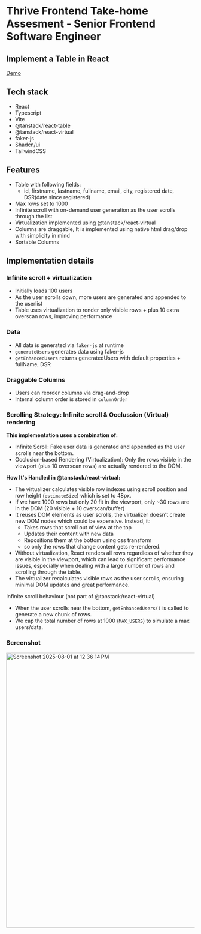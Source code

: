 # Thrive Frontend Take-home Assesment - Senior Frontend Software Engineer

## Implement a Table in React

[Demo](https://thrive-tech-challenge.vercel.app/)

## Tech stack
- React
- Typescript
- Vite
- @tanstack/react-table
- @tanstack/react-virtual
- faker-js
- Shadcn/ui
- TailwindCSS

## Features

- Table with following fields:
   - id, firstname, lastname, fullname, email, city, registered date, DSR(date since registered)
- Max rows set to 1000
- Infinite scroll with on-demand user generation as the user scrolls through the list
- Virtualization implemented using @tanstack/react-virtual
- Columns are draggable, It is implemented using native html drag/drop with simplicity in mind
- Sortable Columns

## Implementation details

### Infinite scroll + virtualization
- Initially loads 100 users
- As the user scrolls down, more users are generated and appended to the userlist
- Table uses virtualization to render only visible rows + plus 10 extra overscan rows, improving performance

### Data
- All data is generated via `faker-js` at runtime
- `generateUsers` generates data using faker-js
- `getEnhancedUsers` returns generatedUsers with default properties + fullName, DSR

### Draggable Columns
- Users can reorder columns via drag-and-drop
- Internal column order is stored in `columnOrder`

### Scrolling Strategy: Infinite scroll & Occlussion (Virtual) rendering
**This implementation uses a combination of:**

- Infinite Scroll: Fake user data is generated and appended as the user scrolls near the bottom.
- Occlusion-based Rendering (Virtualization): Only the rows visible in the viewport (plus 10 overscan rows) are actually rendered to the DOM.

**How It's Handled in @tanstack/react-virtual:**

- The virtualizer calculates visible row indexes using scroll position and row height (`estimateSize`) which is set to 48px.
- If we have 1000 rows but only 20 fit in the viewport, only ~30 rows are in the DOM (20 visible + 10 overscan/buffer)
- It reuses DOM elements as user scrolls, the virtualizer doesn't create new DOM nodes which could be expensive. Instead, it:
   - Takes rows that scroll out of view at the top
   - Updates their content with new data
   - Repositions them at the bottom using css transform
   - so only the rows that change content gets re-rendered.
- Without virtualization, React renders all rows regardless of whether they are visible in the viewport, which can lead to significant performance issues, especially when dealing with a large number of rows and scrolling through the table.
- The virtualizer recalculates visible rows as the user scrolls, ensuring minimal DOM updates and great performance.

Infinite scroll behaviour (not part of @tanstack/react-virtual)
- When the user scrolls near the bottom, `getEnhancedUsers()` is called to generate a new chunk of rows.
- We cap the total number of rows at 1000 (`MAX_USERS`) to simulate a max users/data.



### Screenshot
<img width="1459" height="733" alt="Screenshot 2025-08-01 at 12 36 14 PM" src="https://github.com/user-attachments/assets/f225288d-9ab7-4f6d-8edf-221badf27921" />

  
